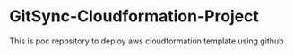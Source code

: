 # GitSync-Cloudformation-Project
This is poc repository to deploy aws cloudformation template using github